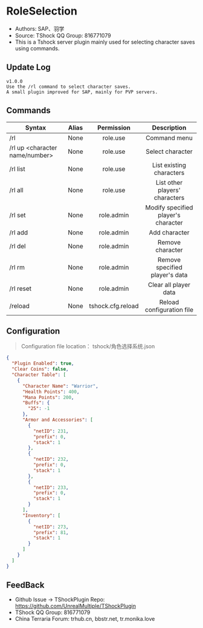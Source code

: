 # RoleSelection

- Authors: SAP、羽学
- Source:  TShock QQ Group: 816771079
- This is a Tshock server plugin mainly used for selecting character saves using commands.

## Update Log

```
v1.0.0
Use the /rl command to select character saves.
A small plugin improved for SAP, mainly for PVP servers.
```

## Commands

| Syntax                             | Alias  |       Permission       |                   Description                   |
| -------------------------------- | :---: | :--------------: | :--------------------------------------: |
| /rl  | None |   role.use    |    Command menu    |
| /rl up <character name/number> | None |   role.use    |    Select character    |
| /rl list | None |   role.use    |    List existing characters    |
| /rl all | None |   role.use    |    List other players' characters    |
| /rl set <player name> <character name> | None |   role.admin    |    Modify specified player's character    |
| /rl add <character name> | None |   role.admin    |    Add character    |
| /rl del <character name> | None |   role.admin    |    Remove character    |
| /rl rm <player name> | None |   role.admin    |    Remove specified player's data    |
| /rl reset | None |   role.admin    |    Clear all player data    |
| /reload  | None |   tshock.cfg.reload    |    Reload configuration file    |

## Configuration
> Configuration file location： tshock/角色选择系统.json
```json
{
  "Plugin Enabled": true,
  "Clear Coins": false,
  "Character Table": [
    {
      "Character Name": "Warrior",
      "Health Points": 400,
      "Mana Points": 200,
      "Buffs": {
        "25": -1
      },
      "Armor and Accessories": [
        {
          "netID": 231,
          "prefix": 0,
          "stack": 1
        },
        {
          "netID": 232,
          "prefix": 0,
          "stack": 1
        },
        {
          "netID": 233,
          "prefix": 0,
          "stack": 1
        }
      ],
      "Inventory": [
        {
          "netID": 273,
          "prefix": 81,
          "stack": 1
        }
      ]
    }
  ]
}
```
## FeedBack
- Github Issue -> TShockPlugin Repo: https://github.com/UnrealMultiple/TShockPlugin
- TShock QQ Group: 816771079
- China Terraria Forum: trhub.cn, bbstr.net, tr.monika.love